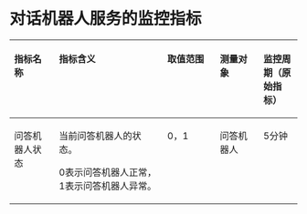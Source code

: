 # 对话机器人服务的监控指标<a name="ZH-CN_TOPIC_0152121922"></a>

<a name="zh-cn_topic_0053115439_table175881709520"></a>
<table><thead align="left"><tr id="zh-cn_topic_0053115439_row7588906529"><th class="cellrowborder" valign="top" width="15.590000000000002%" id="mcps1.1.6.1.1"><p id="zh-cn_topic_0053115439_p19589200185210"><a name="zh-cn_topic_0053115439_p19589200185210"></a><a name="zh-cn_topic_0053115439_p19589200185210"></a><strong id="zh-cn_topic_0053115439_b7917151219309"><a name="zh-cn_topic_0053115439_b7917151219309"></a><a name="zh-cn_topic_0053115439_b7917151219309"></a>指标名称</strong></p>
</th>
<th class="cellrowborder" valign="top" width="37.64%" id="mcps1.1.6.1.2"><p id="zh-cn_topic_0053115439_p1958919085217"><a name="zh-cn_topic_0053115439_p1958919085217"></a><a name="zh-cn_topic_0053115439_p1958919085217"></a><strong id="zh-cn_topic_0053115439_b20918812183012"><a name="zh-cn_topic_0053115439_b20918812183012"></a><a name="zh-cn_topic_0053115439_b20918812183012"></a>指标含义</strong></p>
</th>
<th class="cellrowborder" valign="top" width="18.23%" id="mcps1.1.6.1.3"><p id="zh-cn_topic_0053115439_p10589205525"><a name="zh-cn_topic_0053115439_p10589205525"></a><a name="zh-cn_topic_0053115439_p10589205525"></a><strong id="zh-cn_topic_0053115439_b59191612163014"><a name="zh-cn_topic_0053115439_b59191612163014"></a><a name="zh-cn_topic_0053115439_b59191612163014"></a>取值范围</strong></p>
</th>
<th class="cellrowborder" valign="top" width="15.160000000000002%" id="mcps1.1.6.1.4"><p id="p29241922201715"><a name="p29241922201715"></a><a name="p29241922201715"></a>测量对象</p>
</th>
<th class="cellrowborder" valign="top" width="13.38%" id="mcps1.1.6.1.5"><p id="p2152145910542"><a name="p2152145910542"></a><a name="p2152145910542"></a>监控周期（原始指标）</p>
</th>
</tr>
</thead>
<tbody><tr id="zh-cn_topic_0053115439_row18589120185211"><td class="cellrowborder" valign="top" width="15.590000000000002%" headers="mcps1.1.6.1.1 "><p id="p197471514112"><a name="p197471514112"></a><a name="p197471514112"></a>问答机器人状态</p>
</td>
<td class="cellrowborder" valign="top" width="37.64%" headers="mcps1.1.6.1.2 "><p id="p971511963911"><a name="p971511963911"></a><a name="p971511963911"></a>当前问答机器人的状态。</p>
<p id="zh-cn_topic_0053115439_p258940105212"><a name="zh-cn_topic_0053115439_p258940105212"></a><a name="zh-cn_topic_0053115439_p258940105212"></a>0表示问答机器人正常，1表示问答机器人异常。</p>
</td>
<td class="cellrowborder" valign="top" width="18.23%" headers="mcps1.1.6.1.3 "><p id="p178061430151711"><a name="p178061430151711"></a><a name="p178061430151711"></a>0，1</p>
</td>
<td class="cellrowborder" valign="top" width="15.160000000000002%" headers="mcps1.1.6.1.4 "><p id="p2632891193"><a name="p2632891193"></a><a name="p2632891193"></a>问答机器人</p>
</td>
<td class="cellrowborder" valign="top" width="13.38%" headers="mcps1.1.6.1.5 "><p id="p915215955416"><a name="p915215955416"></a><a name="p915215955416"></a>5分钟</p>
</td>
</tr>
</tbody>
</table>


